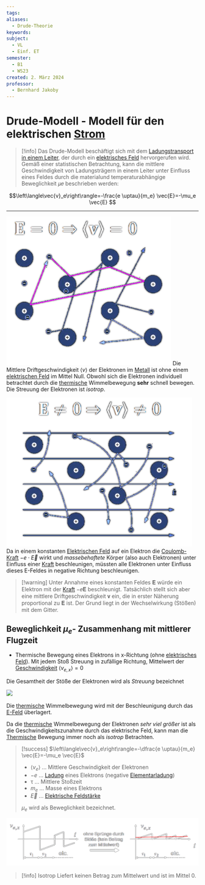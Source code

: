 ```yaml
---
tags: 
aliases:
  - Drude-Theorie
keywords: 
subject:
  - VL
  - Einf. ET
semester:
  - B1
  - WS23
created: 2. März 2024
professor:
  - Bernhard Jakoby
---
```

 

# Drude-Modell - Modell für den elektrischen [Strom](../Elektrotechnik/elektrischer%20Strom.md)

> [!info] Das Drude-Modell beschäftigt sich mit dem [Ladungstransport in einem Leiter](elektrischer%20Strom.md), der durch ein [elektrisches Feld](elektrisches%20Feld.md) hervorgerufen wird.
> Gemäß einer statistischen Betrachtung, kann die mittlere Geschwindigkeit von Ladungsträgern in einem Leiter unter Einfluss eines Feldes durch die materialund temperaturabhängige Beweglichkeit 𝜇𝑒 beschrieben werden:

$$\left\langle\vec{v}_e\right\rangle=-\frac{e \uptau}{m_e} \vec{E}=-\mu_e \vec{E} $$

---

![InlineR|282](../Elektrotechnik/assets/V_Therm.png) Die Mittlere Driftgeschwindigkeit $\langle v\rangle$ der Elektronen im [Metall](../Chemie/Metallbindung.md) ist ohne einem [elektrischen Feld](elektrisches%20Feld.md) im Mittel Null.
Obwohl sich die Elektronen individuell betrachtet durch die [thermische](../Physik/Temperatur%20und%20Teilchenmodell.md) Wimmelbewegung **sehr** schnell bewegen. Die Streuung der Elektronen ist *isotrop*.

![InlineL|287](../Elektrotechnik/assets/V_ThermEFeld.png) Da in einem konstanten [Elektrischen Feld](elektrisches%20Feld.md) auf ein Elektron die [Coulomb-Kraft](Coulomb-Kraft.md) $-e\cdot \vec{E}$ wirkt und *massebehaftete* Körper (also auch Elektronen) unter Einfluss einer [Kraft](../Physik/Kraft.md) beschleunigen, müssten alle Elektronen unter Einfluss dieses E-Feldes in negative Richtung beschleunigen.



> [!warning] Unter Annahme eines konstanten Feldes 𝐄 würde ein Elektron mit der [Kraft](../Physik/Kraft.md) −𝑒𝐄 beschleunigt.
> Tatsächlich stellt sich aber eine mittlere Driftgeschwindigkeit 𝐯 ein, die in erster Näherung proportional zu 𝐄 ist.
> Der Grund liegt in der Wechselwirkung (Stößen) mit dem Gitter.

## Beweglichkeit $\mu_{e}$- Zusammenhang mit mittlerer Flugzeit

- Thermische Bewegung eines Elektrons in x-Richtung (ohne [elektrisches Feld](elektrisches%20Feld.md)). Mit jedem Stoß Streuung in zufällige Richtung, Mittelwert der [Geschwindigkeit](../Physik/Kinematik.md) $\langle v_{e,x} \rangle = 0$

Die Gesamtheit der Stöße der Elektronen wird als *Streuung* bezeichnet

![](assets/DrudeStosszeiten.png)

Die [thermische](../Physik/Temperatur%20und%20Teilchenmodell.md) Wimmelbewegung wird mit der Beschleunigung durch das [E-Feld](elektrisches%20Feld.md) überlagert.

Da die [thermische](../Physik/Temperatur%20und%20Teilchenmodell.md) Wimmelbewegung der Elektronen *sehr viel größer* ist als die Geschwindigkeitszunahme durch das elektrische Feld, kann man die [Thermische](../Physik/Temperatur%20und%20Teilchenmodell.md) Bewegung immer noch als *isotrop* Betrachten.

> [!success] $\left\langle\vec{v}_e\right\rangle=-\dfrac{e \uptau}{m_e} \vec{E}=-\mu_e \vec{E}$
> 
> - $\langle v_{e} \rangle$ … Mittlere Geschwindigkeit der Elektronen
> - $-e$ … [Ladung](elektrisches%20Feld.md) eines Elektrons (negative [Elementarladung](../Physik/Konstanten/Elementarladung.md))
> - $\uptau$ … Mittlere Stoßzeit
> - $m_{e}$ … Masse eines Elektrons
> - $\vec{E}$ … [Elektrische Feldstärke](elektrisches%20Feld.md)
> 
> $\mu_{e}$ wird als Beweglichkeit bezeichnet.

![](assets/MittlGeschwE.png)

> [!info] Isotrop
> Liefert keinen Betrag zum Mittelwert und ist im Mittel $0$.